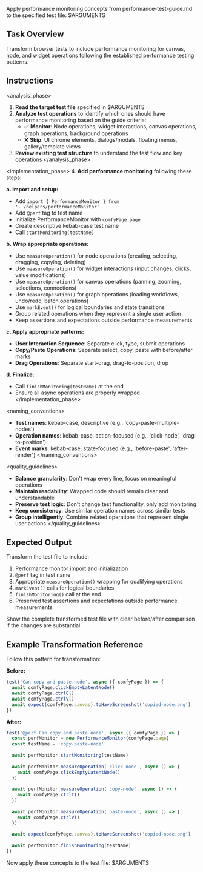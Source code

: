 Apply performance monitoring concepts from performance-test-guide.md to the specified test file: $ARGUMENTS

## Task Overview
Transform browser tests to include performance monitoring for canvas, node, and widget operations following the established performance testing patterns.

## Instructions

<analysis_phase>
1. **Read the target test file** specified in $ARGUMENTS
2. **Analyze test operations** to identify which ones should have performance monitoring based on the guide criteria:
   - ✅ **Monitor**: Node operations, widget interactions, canvas operations, graph operations, background operations
   - ❌ **Skip**: UI chrome elements, dialogs/modals, floating menus, gallery/template views
3. **Review existing test structure** to understand the test flow and key operations
</analysis_phase>

<implementation_phase>
4. **Add performance monitoring** following these steps:
   
   **a. Import and setup:**
   - Add `import { PerformanceMonitor } from '../helpers/performanceMonitor'`
   - Add `@perf` tag to test name
   - Initialize PerformanceMonitor with `comfyPage.page`
   - Create descriptive kebab-case test name
   - Call `startMonitoring(testName)`

   **b. Wrap appropriate operations:**
   - Use `measureOperation()` for node operations (creating, selecting, dragging, copying, deleting)
   - Use `measureOperation()` for widget interactions (input changes, clicks, value modifications)  
   - Use `measureOperation()` for canvas operations (panning, zooming, selections, connections)
   - Use `measureOperation()` for graph operations (loading workflows, undo/redo, batch operations)
   - Use `markEvent()` for logical boundaries and state transitions
   - Group related operations when they represent a single user action
   - Keep assertions and expectations outside performance measurements

   **c. Apply appropriate patterns:**
   - **User Interaction Sequence**: Separate click, type, submit operations
   - **Copy/Paste Operations**: Separate select, copy, paste with before/after marks
   - **Drag Operations**: Separate start-drag, drag-to-position, drop
   
   **d. Finalize:**
   - Call `finishMonitoring(testName)` at the end
   - Ensure all async operations are properly wrapped
</implementation_phase>

<naming_conventions>
- **Test names**: kebab-case, descriptive (e.g., 'copy-paste-multiple-nodes')
- **Operation names**: kebab-case, action-focused (e.g., 'click-node', 'drag-to-position')
- **Event marks**: kebab-case, state-focused (e.g., 'before-paste', 'after-render')
</naming_conventions>

<quality_guidelines>
- **Balance granularity**: Don't wrap every line, focus on meaningful operations
- **Maintain readability**: Wrapped code should remain clear and understandable
- **Preserve test logic**: Don't change test functionality, only add monitoring
- **Keep consistency**: Use similar operation names across similar tests
- **Group intelligently**: Combine related operations that represent single user actions
</quality_guidelines>

## Expected Output

Transform the test file to include:
1. Performance monitor import and initialization
2. `@perf` tag in test name
3. Appropriate `measureOperation()` wrapping for qualifying operations
4. `markEvent()` calls for logical boundaries
5. `finishMonitoring()` call at the end
6. Preserved test assertions and expectations outside performance measurements

Show the complete transformed test file with clear before/after comparison if the changes are substantial.

## Example Transformation Reference

Follow this pattern for transformation:

**Before:**
```typescript
test('Can copy and paste node', async ({ comfyPage }) => {
  await comfyPage.clickEmptyLatentNode()
  await comfyPage.ctrlC()
  await comfyPage.ctrlV()
  await expect(comfyPage.canvas).toHaveScreenshot('copied-node.png')
})
```

**After:**
```typescript
test('@perf Can copy and paste node', async ({ comfyPage }) => {
  const perfMonitor = new PerformanceMonitor(comfyPage.page)
  const testName = 'copy-paste-node'
  
  await perfMonitor.startMonitoring(testName)
  
  await perfMonitor.measureOperation('click-node', async () => {
    await comfyPage.clickEmptyLatentNode()
  })
  
  await perfMonitor.measureOperation('copy-node', async () => {
    await comfyPage.ctrlC()
  })
  
  await perfMonitor.measureOperation('paste-node', async () => {
    await comfyPage.ctrlV()
  })
  
  await expect(comfyPage.canvas).toHaveScreenshot('copied-node.png')
  
  await perfMonitor.finishMonitoring(testName)
})
```

Now apply these concepts to the test file: $ARGUMENTS